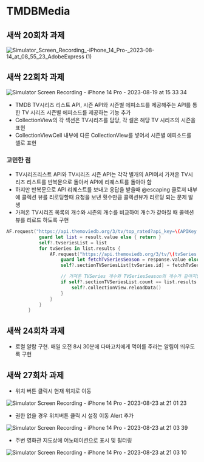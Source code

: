 # TMDBMedia

## 새싹 20회차 과제

![Simulator_Screen_Recording_-_iPhone_14_Pro_-_2023-08-14_at_08_55_23_AdobeExpress (1)](https://github.com/Kim-Junhwan/TMDBMedia/assets/58679737/527b89a7-c885-4062-be81-b4d0efc91dd1)

## 새싹 22회차 과제

![Simulator Screen Recording - iPhone 14 Pro - 2023-08-19 at 15 33 34](https://github.com/Kim-Junhwan/TMDBMedia/assets/58679737/f2715f2d-e048-451e-a577-a2ac08a77672)

- TMDB TV시리즈 리스트 API, 시즌 API와 시즌별 에피소드를 제공해주는 API를 통한 TV 시리즈 시즌별 에피소드를 제공하는 기능 추가
- CollectionView의 각 섹션은 TV시리즈를 담당, 각 셀은 해당 TV 시리즈의 시즌을 표현
- CollectionViewCell 내부에 다른 CollectionView를 넣어서 시즌별 에피소드를 셀로 표현

### 고민한 점
  
- TV시리즈리스트 API와 TV시리즈 시즌 API는 각각 별개의 API여서 가져온 TV시리즈 리스트를 반복문으로 돌아서 API에 리퀘스트를 돌아야 함
- 하지만 반복문으로 API 리퀘스트를 보내고 응답을 받을때 @escaping 클로저 내부에 콜렉션 뷰를 리로딩할때 요청을 보낸 횟수만큼 콜렉션뷰가 리로딩 되는 문제 발생
- 가져온 TV시리즈 목록의 개수와 시즌의 개수를 비교하여 개수가 같아질 때 콜렉션 뷰를 리로드 하도록 구현

```swift
AF.request("https://api.themoviedb.org/3/tv/top_rated?api_key=\(APIKey.tmdsAPIKey)", method: .get).validate().responseDecodable(of: TVSeriesList.self) { [weak self] result in
            guard let list = result.value else { return }
            self?.tvseriesList = list
            for tvSeries in list.results {
                AF.request("https://api.themoviedb.org/3/tv/\(tvSeries.id)?api_key=\(APIKey.tmdsAPIKey)").validate().responseDecodable(of: TVSeriesSeason.self) { response in
                    guard let fetchTvSeriesSeason = response.value else { return }
                    self?.sectionTVSeriesList[tvSeries.id] = fetchTvSeriesSeason

                    // 가져온 TVSeries 개수와 TVSeriesSeason의 개수가 같아지면 reload 수행
                    if self?.sectionTVSeriesList.count == list.results.count {
                        self?.collectionView.reloadData()
                    }
                }
            }
        }
```

## 새싹 24회차 과제

- 로컬 알람 구현. 매일 오전 8시 30분에 다마고치에게 먹이를 주라는 알림이 띄우도록 구현

## 새싹 27회차 과제


- 위치 버튼 클릭시 현재 위치로 이동

![Simulator Screen Recording - iPhone 14 Pro - 2023-08-23 at 21 01 23](https://github.com/Kim-Junhwan/TMDBMedia/assets/58679737/763ae42f-8a6a-4583-8e33-aee9d6add31d)

- 권한 없을 경우 위치버튼 클릭 시 설정 이동 Alert 추가

![Simulator Screen Recording - iPhone 14 Pro - 2023-08-23 at 21 03 39](https://github.com/Kim-Junhwan/TMDBMedia/assets/58679737/d1c4ab63-e6b7-41ac-baed-5ced9e652448)

- 주변 영화관 지도상에 어노테이션으로 표시 및 필터링
  
![Simulator Screen Recording - iPhone 14 Pro - 2023-08-23 at 21 03 10](https://github.com/Kim-Junhwan/TMDBMedia/assets/58679737/6d4e745e-ac4d-4e0b-a7a1-8b2735d1f9da)
